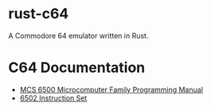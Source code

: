 # rust-c64
A Commodore 64 emulator written in Rust.

# C64 Documentation
* [MCS 6500 Microcomputer Family Programming Manual](http://archive.6502.org/books/mcs6500_family_programming_manual.pdf)
* [6502 Instruction Set](http://e-tradition.net/bytes/6502/6502_instruction_set.html)
